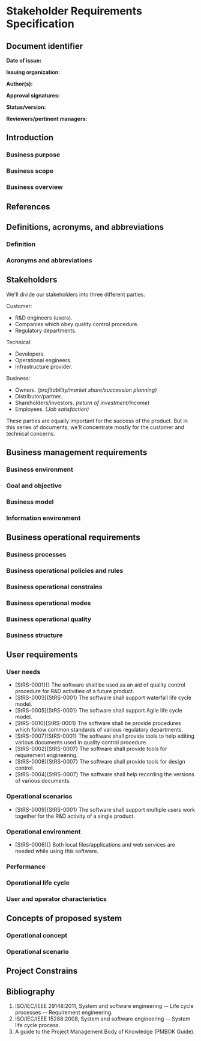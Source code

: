 # Stakeholder Requirements Specification

## Document identifier

**Date of issue:**

**Issuing organization:**

**Author(s):**

**Approval signatures:**

**Status/version:**

**Reviewers/pertinent managers:**

## Introduction

### Business purpose

### Business scope

### Business overview

## References

## Definitions, acronyms, and abbreviations

### Definition

### Acronyms and abbreviations

## Stakeholders

We'll divide our stakeholders into three different parties.

Customer:

- R&D engineers (users).
- Companies which obey quality control procedure.
- Regulatory departments.

Technical:

- Developers.
- Operational engineers.
- Infrastructure provider.

Business:

- Owners. *(profitability/market share/succession planning)*
- Distributor/partner.
- Shareholders/investors. *(return of investment/income)*
- Employees. *(Job satisfaction)*

These parties are equally important for the success of the product. But in this series of documents, we'll concentrate mostly for the customer and technical concerns.

## Business management requirements

### Business environment

### Goal and objective

### Business model

### Information environment

## Business operational requirements

### Business processes

### Business operational policies and rules

### Business operational constrains

### Business operational modes

### Business operational quality

### Business structure

## User requirements

### User needs

- [StRS-0001]{} The software shall be used as an aid of quality control procedure for R&D activities of a future product.
- [StRS-0003]{StRS-0001} The software shall support waterfall life cycle model.
- [StRS-0005]{StRS-0001} The software shall support Agile life cycle model.
- [StRS-0010]{StRS-0001} The software shall be provide procedures which follow common standards of various regulatory departments.
- [StRS-0007]{StRS-0001} The software shall provide tools to help editing various documents used in quality control procedure.
- [StRS-0002]{StRS-0007} The software shall provide tools for requirement engineering.
- [StRS-0008]{StRS-0007} The software shall provide tools for design control.
- [StRS-0004]{StRS-0007} The software shall help recording the versions of various documents.

### Operational scenarios

- [StRS-0009]{StRS-0001} The software shall support multiple users work together for the R&D activity of a single product.

### Operational environment

- [StRS-0006]{} Both local files/applications and web services are needed while using this software.

### Performance

### Operational life cycle

### User and operator characteristics

## Concepts of proposed system

### Operational concept

### Operational scenario

## Project Constrains

## Bibliography

1. ISO/IEC/IEEE 29148:2011, System and software engineering -- Life cycle processes -- Requirement engineering.
2. ISO/IEC/IEEE 15288:2008, System and software engineering -- System life cycle process.
3. A guide to the Project Management Body of Knowledge (PMBOK Guide).
